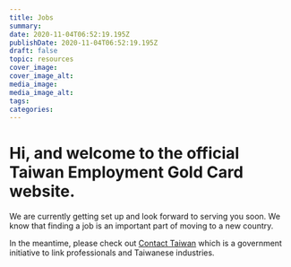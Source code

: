 ```yaml
---
title: Jobs
summary: 
date: 2020-11-04T06:52:19.195Z
publishDate: 2020-11-04T06:52:19.195Z
draft: false
topic: resources
cover_image:
cover_image_alt:
media_image:
media_image_alt:
tags:
categories:
---
```


# Hi, and welcome to the official Taiwan Employment Gold Card website.

We are currently getting set up and look forward to serving you soon.
We know that finding a job is an important part of moving to a new country.

In the meantime, please check out [Contact Taiwan](https://contacttaiwan.tw/) which is
a government initiative to link professionals and Taiwanese industries.
